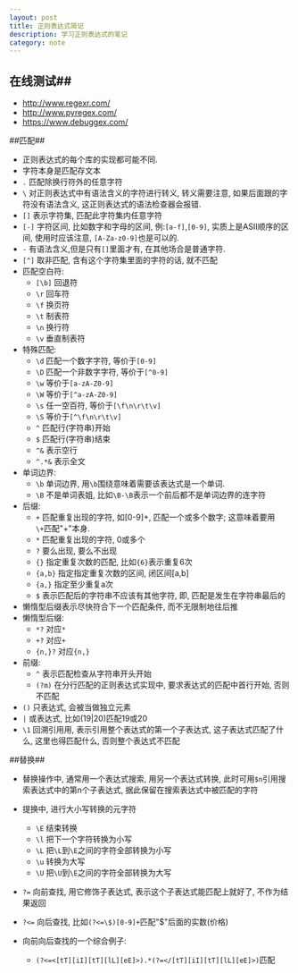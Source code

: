 ```yaml
---
layout: post
title: 正则表达式简记
description: 学习正则表达式的笔记
category: note
---
```

## 在线测试##
- http://www.regexr.com/
- http://www.pyregex.com/
- https://www.debuggex.com/

##匹配##
- 正则表达式的每个库的实现都可能不同.
- 字符本身是匹配存文本
- `.` 匹配除换行符外的任意字符
- `\` 对正则表达式中有语法含义的字符进行转义, 转义需要注意, 如果后面跟的字符没有语法含义, 这正则表达式的语法检查器会报错.
- `[]` 表示字符集, 匹配此字符集内任意字符
- `[-]` 字符区间, 比如数字和字母的区间, 例:`[a-f]`,`[0-9]`, 实质上是ASII顺序的区间, 使用时应该注意, `[A-Za-z0-9]`也是可以的.
- `-` 有语法含义,但是只有`[]`里面才有, 在其他场合是普通字符.
- `[^]` 取非匹配, 含有这个字符集里面的字符的话, 就不匹配
- 匹配空白符:
    + `[\b]` 回退符
    + `\r` 回车符
    + `\f` 换页符
    + `\t` 制表符
    + `\n` 换行符
    + `\v` 垂直制表符
- 特殊匹配:
    + `\d` 匹配一个数字字符, 等价于`[0-9]`
    + `\D` 匹配一个非数字字符, 等价于`[^0-9]`
    + `\w` 等价于`[a-zA-Z0-9]`
    + `\W` 等价于`[^a-zA-Z0-9]`
    + `\s` 任一空百符, 等价于`[\f\n\r\t\v]`
    + `\S` 等价于`[^\f\n\r\t\v]`
    + `^` 匹配行(字符串)开始
    + `$` 匹配行(字符串)结束
    + `^&` 表示空行
    + `^.*&` 表示全文
- 单词边界:
    + `\b` 单词边界, 用`\b`围绕意味着需要该表达式是一个单词.
    + `\B` 不是单词表姐, 比如`\B-\B`表示一个前后都不是单词边界的连字符
- 后缀:
    + `+` 匹配重复出现的字符, 如[0-9]+, 匹配一个或多个数字; 这意味着要用`\+`匹配"+"本身.
    + `*` 匹配重复出现的字符, 0或多个
    + `?` 要么出现, 要么不出现
    + `{}` 指定重复次数的匹配, 比如`{6}`表示重复6次
    + `{a,b}` 指定指定重复次数的区间, 闭区间[a,b]
    + `{a,}` 指定至少重复a次
    + `$` 表示匹配后的字符串不应该有其他字符, 即, 匹配是发生在字符串最后的
- 懒惰型后缀表示尽快符合下一个匹配条件, 而不无限制地往后推
- 懒惰型后缀:
    + `*?` 对应`*`
    + `+?` 对应`+`
    + `{n,}?` 对应`{n,}`
- 前缀:
    + `^` 表示匹配检查从字符串开头开始
    + `(?m)` 在分行匹配的正则表达式实现中, 要求表达式的匹配中首行开始, 否则不匹配
- `()` 只表达式, 会被当做独立元素
- `|` 或表达式, 比如(19|20)匹配19或20
- `\1` 回溯引用用, 表示引用整个表达式的第一个子表达式, 这子表达式匹配了什么, 这里也得匹配什么, 否则整个表达式不匹配

##替换##
- 替换操作中, 通常用一个表达式搜索, 用另一个表达式转换, 此时可用`$n`引用搜索表达式中的第n个子表达式, 据此保留在搜索表达式中被匹配的字符
- 提换中, 进行大小写转换的元字符
    + `\E` 结束转换
    + `\l` 把下一个字符转换为小写
    + `\L` 把`\L`到`\E`之间的字符全部转换为小写
    + `\u` 转换为大写
    + `\U` 把`\U`到`\E`之间的字符全部转换为大写
    
- `?=` 向前查找, 用它修饰子表达式, 表示这个子表达式能匹配上就好了, 不作为结果返回
- `?<=` 向后查找, 比如`(?<=\$)[0-9]+`匹配"$"后面的实数(价格)
- 向前向后查找的一个综合例子:
    + `(?<=<[tT][iI][tT][lL][eE]>).*(?=</[tT][iI][tT][lL][eE]>)`匹配<title>标签中的文本.
- 取非前后查找:
    + `?!` 负向前查找
    + `?<!` 负向后超早
    + 比如`?<!$)\d+\b`会匹配数字, 而不会匹配$开头的价格
- 条件表达式:
    + `?(backer-ference)true-regex|fulse-regex)
- 先后查找条件:
    + `(?(?=-)-\d{4})`如果有'-', 则要求'-'后面有4个数字
- 零度断言:
    + `^` 匹配行开始的位置
    + `$` 匹配行结束的位置
    + `\A` 匹配必须出现在字符串的开头
    + `\Z` 匹配必须出现在字符串的结尾或字符串结尾处的换行符`\n`之前
    + `\z` 匹配必须出现在字符串的结尾
    + `\G` 匹配必须出现在上一个匹配结束的地方
    + `b` 匹配单词的开始或结束位置
    + `\B` 匹配不是单词的开始或结束位置
- 常见正则表达式例子:
    + IP地址: `((\d{1,2})|(|\d{2})|(2[0-4]\d)|(25[0-5]))\.){3}((\d{1,2}|(|\d{2})|(2[0-4]\d)|(25[0-5]))`
    + URL: `https?://[-\w.]+(:\d+)?(/([\w/-.]*)?)?`
    + 完整的URL: `https?://(\w*:\w*@)?[-\w.]+(:\d+)?(/([\w/-.]*(\?\S+)?)?)?`
    + 邮件地址: `(\w+\.)*\w+@(\w+\.)+[A-Za-z]+`

**Reference:**  
\[1]: 伯乐在线 - programmer_lin. 55分钟学会正则表达式. http://blog.jobbole.com/63398/  
